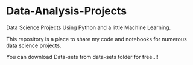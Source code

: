 # Data-Analysis-Projects
Data Science Projects Using Python and a little Machine Learning.

This repository is a place to share my code and notebooks for numerous data science projects.

You can download Data-sets from data-sets folder for free..!!
